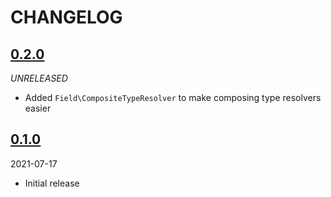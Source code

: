 # CHANGELOG

## [0.2.0](https://github.com/elazar/phanua/releases/tag/0.2.0)

*UNRELEASED*

* Added `Field\CompositeTypeResolver` to make composing type resolvers easier

## [0.1.0](https://github.com/elazar/phanua/releases/tag/0.1.0)

2021-07-17

* Initial release

